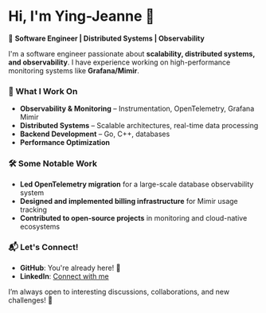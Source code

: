 # Hi, I'm Ying-Jeanne 👋  

🚀 **Software Engineer | Distributed Systems | Observability**  

I'm a software engineer passionate about **scalability, distributed systems, and observability**. I have experience working on high-performance monitoring systems like **Grafana/Mimir**.

### 🔹 What I Work On  
- **Observability & Monitoring** – Instrumentation, OpenTelemetry, Grafana Mimir  
- **Distributed Systems** – Scalable architectures, real-time data processing  
- **Backend Development** – Go, C++, databases
- **Performance Optimization** 

### 🛠️ Some Notable Work  
- **Led OpenTelemetry migration** for a large-scale database observability system  
- **Designed and implemented billing infrastructure** for Mimir usage tracking
- **Contributed to open-source projects** in monitoring and cloud-native ecosystems  

### 📬 Let's Connect!  
- **GitHub**: You're already here! 🎉  
- **LinkedIn**: [Connect with me](https://www.linkedin.com/in/ying-jeanne-wang-72a36310a/)

I’m always open to interesting discussions, collaborations, and new challenges! 🚀  
